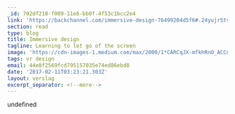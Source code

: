 ```yaml
---
_id: 702df210-f009-11e6-bb0f-4f53c1bcc2e4
link: 'https://backchannel.com/immersive-design-76499204d5f6#.24yujr5tv'
section: read
type: blog
title: Immersive design
tagline: Learning to let go of the screen
image: 'https://cdn-images-1.medium.com/max/2000/1*CARCqJX-mfkhRnO_ACCn0A.png'
tags: vr design
email: 44e8f2569fcd795157035e74ed86ebd8
date: '2017-02-11T03:23:21.303Z'
layout: verslag
excerpt_separator: <!--more-->
---
```

undefined
